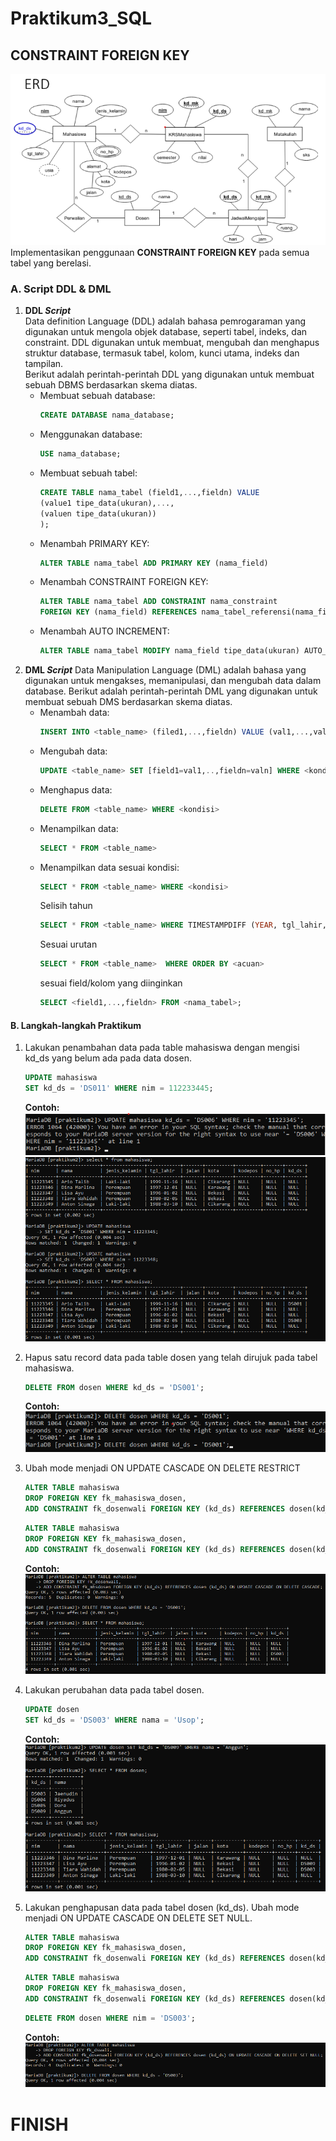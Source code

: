 # Praktikum3_SQL

## **CONSTRAINT FOREIGN KEY**
![img](gambar/ERD.png)      
Implementasikan penggunaan **CONSTRAINT FOREIGN KEY** pada semua tabel yang berelasi.            

### **A. Script DDL & DML**
1. **DDL *Script***     
    Data definition Language (DDL) adalah bahasa pemrogaraman yang digunakan untuk mengola objek database, seperti tabel, indeks, dan constraint. DDL digunakan untuk membuat, mengubah dan menghapus struktur database, termasuk tabel, kolom, kunci utama, indeks dan tampilan.       
    Berikut adalah perintah-perintah DDL yang digunakan untuk membuat sebuah DBMS berdasarkan skema diatas.
    - Membuat sebuah database: 
        ```sql
        CREATE DATABASE nama_database;
        ```
    - Menggunakan database:
        ```sql
        USE nama_database;
        ```
    - Membuat sebuah tabel:
        ```sql
        CREATE TABLE nama_tabel (field1,...,fieldn) VALUE
        (value1 tipe_data(ukuran),...,
        (valuen tipe_data(ukuran))
        );
        ```
    - Menambah PRIMARY KEY:
        ```sql
        ALTER TABLE nama_tabel ADD PRIMARY KEY (nama_field)
        ```
    - Menambah CONSTRAINT FOREIGN KEY:
        ```sql
        ALTER TABLE nama_tabel ADD CONSTRAINT nama_constraint
        FOREIGN KEY (nama_field) REFERENCES nama_tabel_referensi(nama_field_referensi)
        ```
    - Menambah AUTO INCREMENT:
        ```sql
        ALTER TABLE nama_tabel MODIFY nama_field tipe_data(ukuran) AUTO_INCREMENT;
        ```
2. **DML *Script***
    Data Manipulation Language (DML) adalah bahasa yang digunakan untuk mengakses, memanipulasi, dan mengubah data dalam database.
    Berikut adalah perintah-perintah DML yang digunakan untuk membuat sebuah DMS berdasarkan skema diatas.
    - Menambah data:
        ```sql
        INSERT INTO <table_name> (filed1,...,fieldn) VALUE (val1,...,valn);
        ```
    - Mengubah data:
        ```sql
        UPDATE <table_name> SET [field1=val1,..,fieldn=valn] WHERE <kondisi>
        ```
    - Menghapus data: 
        ```sql
        DELETE FROM <table_name> WHERE <kondisi>
        ```
    - Menampilkan data:
        ```sql
        SELECT * FROM <table_name>
        ```
    - Menampilkan data sesuai kondisi:
        ```sql
        SELECT * FROM <table_name> WHERE <kondisi>
        ```
        Selisih tahun
        ```sql
        SELECT * FROM <table_name> WHERE TIMESTAMPDIFF (YEAR, tgl_lahir, CURDATE()) < usia
        ```
        Sesuai urutan
        ```sql
        SELECT * FROM <table_name>  WHERE ORDER BY <acuan>
        ```
        sesuai field/kolom yang diinginkan
        ```sql
        SELECT <field1,...,fieldn> FROM <nama_tabel>;
        ```

####  **B. Langkah-langkah Praktikum**

1. Lakukan penambahan data pada table mahasiswa dengan mengisi kd_ds yang belum ada pada data dosen.

    ```sql
    UPDATE mahasiswa
    SET kd_ds = 'DS011' WHERE nim = 112233445;
    ```

    **Contoh:** <br>
    ![img](gambar/1.png)<br>
    ![img](gambar/2.png)<br>

2. Hapus satu record data pada table dosen yang telah dirujuk pada tabel mahasiswa.

    ```sql
    DELETE FROM dosen WHERE kd_ds = 'DS001';
    ```

    **Contoh:** <br>
    ![img](gambar/3.png)<br>

3. Ubah mode menjadi ON UPDATE CASCADE ON DELETE RESTRICT

    ```sql
    ALTER TABLE mahasiswa
    DROP FOREIGN KEY fk_mahasiswa_dosen,
    ADD CONSTRAINT fk_dosenwali FOREIGN KEY (kd_ds) REFERENCES dosen(kd_ds) ON UPDATE CASCADE ON DELETE CASCADE;
    ```

    ```sql
    ALTER TABLE mahasiswa
    DROP FOREIGN KEY fk_mahasiswa_dosen,
    ADD CONSTRAINT fk_dosenwali FOREIGN KEY (kd_ds) REFERENCES dosen(kd_ds) ON UPDATE CASCADE ON DELETE RESTRICT;
    ```

    **Contoh:**<br>
    ![img](gambar/4.png)<br>

4. Lakukan perubahan data pada tabel dosen.

    ```sql
    UPDATE dosen
    SET kd_ds = 'DS003' WHERE nama = 'Usop';
    ```

    **Contoh:**<br>
    ![img](gambar/5.png)<br>

5. Lakukan penghapusan data pada tabel dosen (kd_ds). Ubah mode menjadi ON UPDATE CASCADE ON DELETE SET NULL.

    ```sql
    ALTER TABLE mahasiswa
    DROP FOREIGN KEY fk_mahasiswa_dosen,
    ADD CONSTRAINT fk_dosenwali FOREIGN KEY (kd_ds) REFERENCES dosen(kd_ds) ON UPDATE CASCADE ON DELETE RESTRICT;
    ```

    ```sql
    ALTER TABLE mahasiswa
    DROP FOREIGN KEY fk_mahasiswa_dosen,
    ADD CONSTRAINT fk_dosenwali FOREIGN KEY (kd_ds) REFERENCES dosen(kd_ds) ON UPDATE CASCADE ON DELETE NOT NULL;
    ```

    ```sql
    DELETE FROM dosen WHERE nim = 'DS003';
    ```

    **Contoh:** <br>
    ![img](gambar/6.png)<br>


# FINISH
